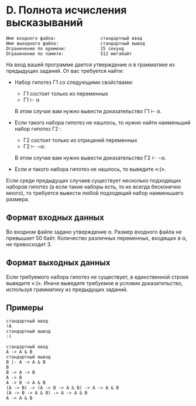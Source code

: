 # D. Полнота исчисления высказываний

```
Имя входного файла:                 стандартный ввод
Имя выходного файла:                стандартный вывод
Ограничение по времени:             15 секунд
Ограничение по памяти:              512 мегабайт
```

На вход вашей программе дается утверждение α в грамматике из предыдущих заданий.
От вас требуется найти:

- Набор гипотез Γ1 со следующими свойствами:

    - Γ1 состоит только из переменных
    - Γ1 ⊢ α

    В этом случае вам нужно вывести доказательство Γ1 ⊢ α.

- Если такого набора гипотез не нашлось, то нужно найти наименьший набор гипотез Γ2 :
    - Γ2 состоит только из отрицаний переменных
    - Γ2 ⊢ ¬α:

    В этом случае вам нужно вывести доказательство Γ2 ⊢ ¬α.

- Если и такого набора гипотез не нашлось, то выведите «:(».

Если среди предыдущих случаев существует несколько подходящих наборов гипотез (а если
такие наборы есть, то их всегда бесконечно много), то требуется вывести любой подходящий набор
наименьшего размера.

## Формат входных данных

Во входном файле задано утверждение α. Размер входного файла не превышает 50 байт. Количество 
различных переменных, входящих в α, не превосходит 3.

## Формат выходных данных

Если требуемого набора гипотез не существует, в единственной строке выведите «:(». Иначе
выведите требуемое в условии доказательство, используя грамматику из предыдущих заданий.

## Примеры

```
стандартный ввод
!A
стандартный вывод
:(
```
```
стандартный ввод
A -> A & B
стандартный вывод
B |- A -> A & B
B
B -> A -> B
A -> B
A -> B -> A & B
(A -> B) -> (A -> B -> A & B) -> A -> A & B
(A -> B -> A & B) -> A -> A & B
A -> A & B
```